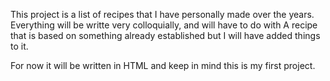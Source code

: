This project is a list of recipes that I have personally made over the years. Everything will be writte  very colloquially, and will have to do with A recipe that is based on something already established but I will have added things to it.

For now it will be written in HTML and keep in mind this is my first project.